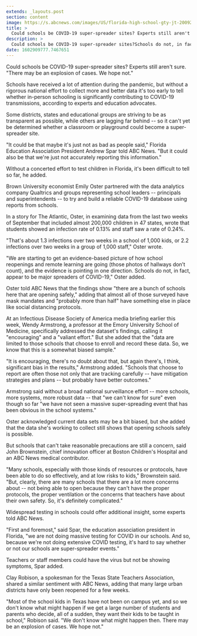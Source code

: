 ```yaml
--- 
extends: _layouts.post 
section: content 
image: https://s.abcnews.com/images/US/florida-high-school-gty-jt-200925_1601070610371_hpMain_16x9_992.jpg 
title: > 
  Could schools be COVID-19 super-spreader sites? Experts still aren't sure. 
description: > 
  Could schools be COVID-19 super-spreader sites?Schools do not, in fact, appear to be major spreaders of COVID-19," Oster added.But she added that the "data are limited to those schools that choose to enroll and record these data.Widespread testing in schools could offer additional insight, some experts told ABC News.And so, because we're not doing extensive COVID testing, it's hard to say whether or not our schools are super-spreader events." 
date: 1602909777.7467651 
--- 
```

Could schools be COVID-19 super-spreader sites? Experts still aren't sure. "There may be an explosion of cases. We hope not."

Schools have received a lot of attention during the pandemic, but without a rigorous national effort to collect more and better data it's too early to tell whether in-person schooling is significantly contributing to COVID-19 transmissions, according to experts and education advocates.

Some districts, states and educational groups are striving to be as transparent as possible, while others are lagging far behind -- so it can't yet be determined whether a classroom or playground could become a super-spreader site.

"It could be that maybe it's just not as bad as people said," Florida Education Association President Andrew Spar told ABC News. "But it could also be that we're just not accurately reporting this information."

Without a concerted effort to test children in Florida, it's been difficult to tell so far, he added.

Brown University economist Emily Oster partnered with the data analytics company Qualtrics and groups representing school leaders -- principals and superintendents -- to try and build a reliable COVID-19 database using reports from schools.

In a story for The Atlantic, Oster, in examining data from the last two weeks of September that included almost 200,000 children in 47 states, wrote that students showed an infection rate of 0.13% and staff saw a rate of 0.24%.

"That's about 1.3 infections over two weeks in a school of 1,000 kids, or 2.2 infections over two weeks in a group of 1,000 staff," Oster wrote.

"We are starting to get an evidence-based picture of how school reopenings and remote learning are going (those photos of hallways don’t count), and the evidence is pointing in one direction. Schools do not, in fact, appear to be major spreaders of COVID-19," Oster added.

Oster told ABC News that the findings show "there are a bunch of schools here that are opening safely," adding that almost all of those surveyed have mask mandates and "probably more than half" have something else in place like social distancing protocols.

At an Infectious Disease Society of America media briefing earlier this week, Wendy Armstrong, a professor at the Emory University School of Medicine, specifically addressed the dataset's findings, calling it "encouraging" and a "valiant effort." But she added that the "data are limited to those schools that choose to enroll and record these data. So, we know that this is a somewhat biased sample."

"It is encouraging, there's no doubt about that, but again there's, I think, significant bias in the results," Armstrong added. "Schools that choose to report are often those not only that are tracking carefully -- have mitigation strategies and plans -- but probably have better outcomes."

Armstrong said without a broad national surveillance effort -- more schools, more systems, more robust data -- that "we can't know for sure" even though so far "we have not seen a massive super-spreading event that has been obvious in the school systems."

Oster acknowledged current data sets may be a bit biased, but she added that the data she's working to collect still shows that opening schools safely is possible.

But schools that can't take reasonable precautions are still a concern, said John Brownstein, chief innovation officer at Boston Children's Hospital and an ABC News medical contributor.

"Many schools, especially with those kinds of resources or protocols, have been able to do so effectively, and at low risks to kids," Brownstein said. "But, clearly, there are many schools that there are a lot more concerns about -- not being able to open because they can't have the proper protocols, the proper ventilation or the concerns that teachers have about their own safety. So, it's definitely complicated."

Widespread testing in schools could offer additional insight, some experts told ABC News.

"First and foremost," said Spar, the education association president in Florida, "we are not doing massive testing for COVID in our schools. And so, because we're not doing extensive COVID testing, it's hard to say whether or not our schools are super-spreader events."

Teachers or staff members could have the virus but not be showing symptoms, Spar added.

Clay Robison, a spokesman for the Texas State Teachers Association, shared a similar sentiment with ABC News, adding that many large urban districts have only been reopened for a few weeks.

"Most of the school kids in Texas have not been on campus yet, and so we don't know what might happen if we get a large number of students and parents who decide, all of a sudden, they want their kids to be taught in school," Robison said. "We don't know what might happen then. There may be an explosion of cases. We hope not."